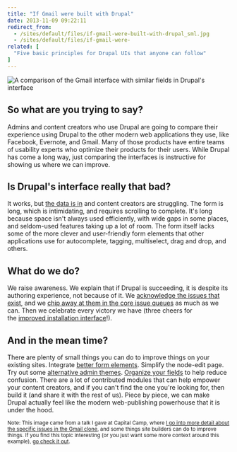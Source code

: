 ```yaml
---
title: "If Gmail were built with Drupal"
date: 2013-11-09 09:22:11
redirect_from:
  - /sites/default/files/if-gmail-were-built-with-drupal_sml.jpg
  - /sites/default/files/if-gmail-were-
related: [
  "Five basic principles for Drupal UIs that anyone can follow"
]
---
```


![A comparison of the Gmail interface with similar fields in Drupal's interface][1]

 [1]: /assets/images/if-gmail-were-built-with-drupal_sml.jpg

## So what are you trying to say?

Admins and content creators who use Drupal are going to compare their experience using Drupal to the other modern web applications they use, like Facebook, Evernote, and Gmail. Many of those products have entire teams of usability experts who optimize their products for their users. While Drupal has come a long way, just comparing the interfaces is instructive for showing us where we can improve.

## Is Drupal's interface really that bad?

It works, but <a href="http://youtu.be/AfRDvVvkCbY?t=4m49s">the data is in</a> and content creators are struggling. The form is long, which is intimidating, and requires scrolling to complete. It's long because space isn't always used efficiently, with wide gaps in some places, and seldom-used features taking up a lot of room. The form itself lacks some of the more clever and user-friendly form elements that other applications use for autocomplete, tagging, multiselect, drag and drop, and others.

## What do we do?

We raise awareness. We explain that if Drupal is succeeding, it is despite its authoring experience, not because of it. We <a href="http://bojhan.nl/author-ux-known-problems">acknowledge the issues that exist</a>, and we <a href="https://drupal.org/project/issues/search/drupal?issue_tags=usability">chip away at them in the core issue queues</a> as much as we can. Then we celebrate every victory we have (three cheers for the <a href="http://www.youtube.com/watch?v=mpNfenVOhtA">improved installation interface</a>!).

## And in the mean time?

There are plenty of small things you can do to improve things on your existing sites. Integrate <a href="http://bryanbraun.com/2013/08/31/8-ways-to-take-the-pain-out-of-drupals-admin-forms">better form elements</a>. Simplify the node-edit page. Try out some <a href="https://getlevelten.com/blog/kyle-taylor/current-state-drupal-admin-themes">alternative admin themes</a>. <a href="http://bryanbraun.com/2013/06/17/manage-fields-wisely">Organize your fields</a> to help reduce confusion. There are a lot of contributed modules that can help empower your content creators, and if you can't find the one you're looking for, then build it (and share it with the rest of us). Piece by piece, we can make Drupal actually feel like the modern web-publishing powerhouse that it is under the hood.

<small>Note: This image came from a talk I gave at Capital Camp, where <a href="http://youtu.be/772kNhu_Ll4?t=4m10s">I go into more detail about the specific issues in the Gmail clone</a>, and some things site builders can do to improve things. If you find this topic interesting (or you just want some more context around this example), <a href="http://www.youtube.com/watch?v=772kNhu_Ll4">go check it out</a>.</small>
